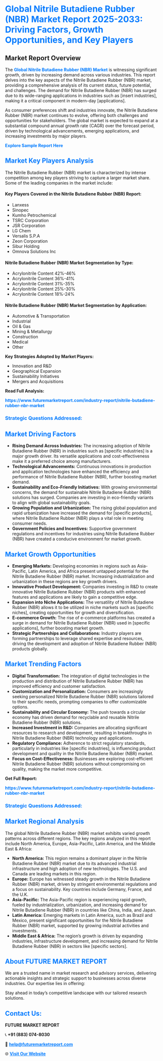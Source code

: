 <h1 style="color: #007BFF;">Global Nitrile Butadiene Rubber (NBR) Market Report 2025-2033: Driving Factors, Growth Opportunities, and Key Players</h1>

<section id="overview">
<h2>Market Report Overview</h2>
<p>The <a href="https://www.futuremarketreport.com/industry-report/nitrile-butadiene-rubber-nbr-market" style="color: #007BFF; text-decoration: none;"><strong>Global Nitrile Butadiene Rubber (NBR) Market</strong></a> is witnessing significant growth, driven by increasing demand across various industries. This report delves into the key aspects of the Nitrile Butadiene Rubber (NBR) market, providing a comprehensive analysis of its current status, future potential, and challenges. The demand for Nitrile Butadiene Rubber (NBR) has surged due to its wide-ranging applications in industries such as [insert industries], making it a critical component in modern-day [applications].</p>
<p>As consumer preferences shift and industries innovate, the Nitrile Butadiene Rubber (NBR) market continues to evolve, offering both challenges and opportunities for stakeholders. The global market is expected to expand at a substantial compound annual growth rate (CAGR) over the forecast period, driven by technological advancements, emerging applications, and increasing investments by major players.</p>
</section>

<section id="overview">
<p><a href="https://www.futuremarketreport.com/request-sample/reportId=51660" style="color: #007BFF; text-decoration: none;"><strong>Explore Sample Report Here</strong></a></p>
</section>

<section id="key-players">
<h2 style="color: #007BFF;">Market Key Players Analysis</h2>
<p>The Nitrile Butadiene Rubber (NBR) market is characterized by intense competition among key players striving to capture a larger market share. Some of the leading companies in the market include:</p>
<h4>Key Players Covered in the Nitrile Butadiene Rubber (NBR) Report:</h4>
<ul><li>Lanxess</li><li>Sinopec</li><li>Kumho Petrochemical</li><li>TSRC Corporation</li><li>JSR Corporation</li><li>LG Chem</li><li>Versalis S.P.A</li><li>Zeon Corporation</li><li>Sibur Holding</li><li>Omnova Solutions Inc</li></ul>
<h4>Nitrile Butadiene Rubber (NBR) Market Segmentation by Type:</h4>
<ul><li>Acrylonitrile Content 42%-46%</li><li>Acrylonitrile Content 36%-41%</li><li>Acrylonitrile Content 31%-35%</li><li>Acrylonitrile Content 25%-30%</li><li>Acrylonitrile Content 18%-24%</li></ul>

<h4>Nitrile Butadiene Rubber (NBR) Market Segmentation by Application:</h4>
<ul><li>Automotive &amp; Transportation</li><li>Industrial</li><li>Oil &amp; Gas</li><li>Mining &amp; Metallurgy</li><li>Construction</li><li>Medical</li><li>Other</li></ul>
<p><strong>Key Strategies Adopted by Market Players:</strong></p>
<ul>
<li>Innovation and R&D</li>
<li>Geographical Expansion</li>
<li>Sustainability Initiatives</li>
<li>Mergers and Acquisitions</li>
</ul>
</section>

<section>
<p><strong>Read Full Analysis: </strong></p><a href="https://www.futuremarketreport.com/industry-report/nitrile-butadiene-rubber-nbr-market" style="color: #007BFF; text-decoration: none;"><strong>https://www.futuremarketreport.com/industry-report/nitrile-butadiene-rubber-nbr-market</strong></a>
<h3 style="color: #007BFF;">Strategic Questions Addressed:</h3>
</section>

<section id="driving-factors">
<h2 style="color: #007BFF;">Market Driving Factors</h2>
<ul>
<li><strong>Rising Demand Across Industries:</strong> The increasing adoption of Nitrile Butadiene Rubber (NBR) in industries such as [specific industries] is a major growth driver. Its versatile applications and cost-effectiveness make it a preferred choice among manufacturers.</li>
<li><strong>Technological Advancements:</strong> Continuous innovations in production and application technologies have enhanced the efficiency and performance of Nitrile Butadiene Rubber (NBR), further boosting market demand.</li>
<li><strong>Sustainability and Eco-Friendly Initiatives:</strong> With growing environmental concerns, the demand for sustainable Nitrile Butadiene Rubber (NBR) solutions has surged. Companies are investing in eco-friendly variants to align with global sustainability goals.</li>
<li><strong>Growing Population and Urbanization:</strong> The rising global population and rapid urbanization have increased the demand for [specific products], where Nitrile Butadiene Rubber (NBR) plays a vital role in meeting consumer needs.</li>
<li><strong>Government Policies and Incentives:</strong> Supportive government regulations and incentives for industries using Nitrile Butadiene Rubber (NBR) have created a conducive environment for market growth.</li>
</ul>
</section>

<section id="growth-opportunities">
<h2 style="color: #007BFF;">Market Growth Opportunities</h2>
<ul>
<li><strong>Emerging Markets:</strong> Developing economies in regions such as Asia-Pacific, Latin America, and Africa present untapped potential for the Nitrile Butadiene Rubber (NBR) market. Increasing industrialization and urbanization in these regions are key growth drivers.</li>
<li><strong>Innovative Product Development:</strong> Companies investing in R&D to create innovative Nitrile Butadiene Rubber (NBR) products with enhanced features and applications are likely to gain a competitive edge.</li>
<li><strong>Expansion into Niche Applications:</strong> The versatility of Nitrile Butadiene Rubber (NBR) allows it to be utilized in niche markets such as [specific niches], creating opportunities for growth and diversification.</li>
<li><strong>E-commerce Growth:</strong> The rise of e-commerce platforms has created a surge in demand for Nitrile Butadiene Rubber (NBR) used in [specific applications], further boosting market growth.</li>
<li><strong>Strategic Partnerships and Collaborations:</strong> Industry players are forming partnerships to leverage shared expertise and resources, driving the development and adoption of Nitrile Butadiene Rubber (NBR) products globally.</li>
</ul>
</section>

<section id="trending-factors">
<h2 style="color: #007BFF;">Market Trending Factors</h2>
<ul>
<li><strong>Digital Transformation:</strong> The integration of digital technologies in the production and distribution of Nitrile Butadiene Rubber (NBR) has improved efficiency and customer satisfaction.</li>
<li><strong>Customization and Personalization:</strong> Consumers are increasingly seeking personalized Nitrile Butadiene Rubber (NBR) solutions tailored to their specific needs, prompting companies to offer customizable options.</li>
<li><strong>Sustainability and Circular Economy:</strong> The push towards a circular economy has driven demand for recyclable and reusable Nitrile Butadiene Rubber (NBR) solutions.</li>
<li><strong>Increased Investment in R&D:</strong> Companies are allocating significant resources to research and development, resulting in breakthroughs in Nitrile Butadiene Rubber (NBR) technology and applications.</li>
<li><strong>Regulatory Compliance:</strong> Adherence to strict regulatory standards, particularly in industries like [specific industries], is influencing product development and quality in the Nitrile Butadiene Rubber (NBR) market.</li>
<li><strong>Focus on Cost-Effectiveness:</strong> Businesses are exploring cost-efficient Nitrile Butadiene Rubber (NBR) solutions without compromising on quality, making the market more competitive.</li>
</ul>
</section>

<section>
<p><strong>Get Full Report: </strong></p><a href="https://www.futuremarketreport.com/industry-report/nitrile-butadiene-rubber-nbr-market" style="color: #007BFF; text-decoration: none;"><strong>https://www.futuremarketreport.com/industry-report/nitrile-butadiene-rubber-nbr-market</strong></a>
<h3 style="color: #007BFF;">Strategic Questions Addressed:</h3>
</section>


<section id="regional-analysis">
<h2 style="color: #007BFF;">Market Regional Analysis</h2>
<p>The global Nitrile Butadiene Rubber (NBR) market exhibits varied growth patterns across different regions. The key regions analyzed in this report include North America, Europe, Asia-Pacific, Latin America, and the Middle East & Africa:</p>
<ul>
<li><strong>North America:</strong> This region remains a dominant player in the Nitrile Butadiene Rubber (NBR) market due to its advanced industrial infrastructure and high adoption of new technologies. The U.S. and Canada are leading markets in this region.</li>
<li><strong>Europe:</strong> Europe has witnessed steady growth in the Nitrile Butadiene Rubber (NBR) market, driven by stringent environmental regulations and a focus on sustainability. Key countries include Germany, France, and the U.K.</li>
<li><strong>Asia-Pacific:</strong> The Asia-Pacific region is experiencing rapid growth, fueled by industrialization, urbanization, and increasing demand for Nitrile Butadiene Rubber (NBR) in countries like China, India, and Japan.</li>
<li><strong>Latin America:</strong> Emerging markets in Latin America, such as Brazil and Mexico, present significant opportunities for the Nitrile Butadiene Rubber (NBR) market, supported by growing industrial activities and investments.</li>
<li><strong>Middle East & Africa:</strong> The region’s growth is driven by expanding industries, infrastructure development, and increasing demand for Nitrile Butadiene Rubber (NBR) in sectors like [specific sectors].</li>
</ul>
</section>

<footer>
<h2 style="color: #007BFF;">About FUTURE MARKET REPORT</h2>
<p>We are a trusted name in market research and advisory services, delivering actionable insights and strategic support to businesses across diverse industries. Our expertise lies in offering:</p>

<p>Stay ahead in today’s competitive landscape with our tailored research solutions.</p>

<h2 style="color: #007BFF;">Contact Us:</h2>
<p><strong>FUTURE MARKET REPORT</strong></p>
<p>📞 <strong>+91 (883) 074-8030</strong></p>
<p>📧 <strong><a href="mailto:help@futuremarketreport.com" style="color: #007BFF;">help@futuremarketreport.com</a></strong></p>
<p>🌐 <strong><a href="https://www.futuremarketreport.com/" style="color: #007BFF;">Visit Our Website</a></strong></p>
</footer>
